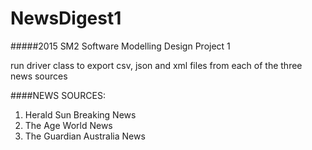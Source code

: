 # NewsDigest1
#####2015 SM2 Software Modelling Design Project 1

run driver class to export csv, json and xml files from each of the three news sources

####NEWS SOURCES:
1. Herald Sun Breaking News
2. The Age World News
3. The Guardian Australia News
